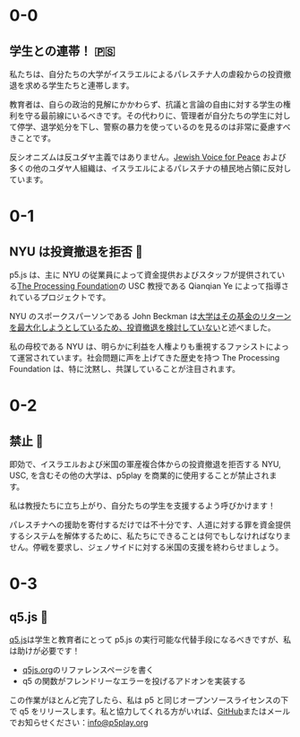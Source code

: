 # 0-0

## 学生との連帯！ 🇵🇸

私たちは、自分たちの大学がイスラエルによるパレスチナ人の虐殺からの投資撤退を求める学生たちと連帯します。

教育者は、自らの政治的見解にかかわらず、抗議と言論の自由に対する学生の権利を守る最前線にいるべきです。その代わりに、管理者が自分たちの学生に対して停学、退学処分を下し、警察の暴力を使っているのを見るのは非常に憂慮すべきことです。

反シオニズムは反ユダヤ主義ではありません。[Jewish Voice for Peace](https://www.jewishvoiceforpeace.org) および多くの他のユダヤ人組織は、イスラエルによるパレスチナの植民地占領に反対しています。

# 0-1

## NYU は投資撤退を拒否 💸

p5.js は、主に NYU の従業員によって資金提供およびスタッフが提供されている[The Processing Foundation](https://processingfoundation.org/people)の USC 教授である Qianqian Ye によって指導されているプロジェクトです。

NYU のスポークスパーソンである John Beckman は[大学はその基金のリターンを最大化しようとしているため、投資撤退を検討していない](https://nyunews.com/news/2024/04/25/israel-divertment-protests-continue/)と述べました。

私の母校である NYU は、明らかに利益を人権よりも重視するファシストによって運営されています。社会問題に声を上げてきた歴史を持つ The Processing Foundation は、特に沈黙し、共謀していることが注目されます。

# 0-2

## 禁止 🚫

即効で、イスラエルおよび米国の軍産複合体からの投資撤退を拒否する NYU, USC, を含むその他の大学は、p5play を商業的に使用することが禁止されます。

私は教授たちに立ち上がり、自分たちの学生を支援するよう呼びかけます！

パレスチナへの援助を寄付するだけでは不十分です、人道に対する罪を資金提供するシステムを解体するために、私たちにできることは何でもしなければなりません。停戦を要求し、ジェノサイドに対する米国の支援を終わらせましょう。

# 0-3

## q5.js 🎨

[q5.js](https://github.com/quinton-ashley/q5.js)は学生と教育者にとって p5.js の実行可能な代替手段になるべきですが、私は助けが必要です！

- [q5js.org](https://q5js.org)のリファレンスページを書く
- q5 の関数がフレンドリーなエラーを投げるアドオンを実装する

この作業がほとんど完了したら、私は p5 と同じオープンソースライセンスの下で q5 をリリースします。私と協力してくれる方がいれば、[GitHub](https://github.com/quinton-ashley/q5.js)またはメールでお知らせください：<info@p5play.org>
